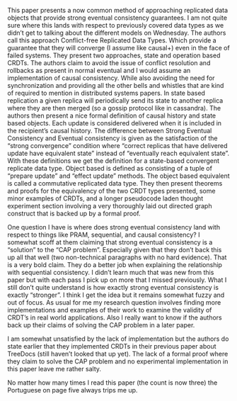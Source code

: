 This paper presents a now common method of approaching replicated data objects that provide strong eventual consistency guarantees. I am not quite sure where this lands with respect to previously covered data types as we didn’t get to talking about the different models on Wednesday. The authors call this approach Conflict-free Replicated Data Types. Which provide a guarantee that they will converge (I assume like causal+) even in the face of failed systems. They present two approaches, state and operation based CRDTs. The authors claim to avoid the issue of conflict resolution and rollbacks as present in normal eventual and I would assume an implementation of causal consistency. While also avoiding the need for synchronization and providing all the other bells and whistles that are kind of required to mention in distributed systems papers. In state based replication a given replica will periodically send its state to another replica where they are then merged (so a gossip protocol like in cassandra). The authors then present a nice formal definition of causal history and state based objects. Each update is considered delivered when it is included in the recipient’s causal history. The difference between Strong Eventual Consistency and Eventual consistency is given as the satisfaction of the “strong convergence” condition where “correct replicas that have delivered update have equivalent state” instead of “eventually reach equivalent state”.  With these definitions we get the definition for a state-based convergent replicate data type. Object based is defined as consisting of a tuple of “prepare update” and “effect update” methods. The object based equivalent is called a commutative replicated data type. They then present theorems and proofs for the equivalency of the two CRDT types presented, some minor examples of CRDTs, and a longer pseudocode laden thought experiment section involving a very thoroughly laid out directed graph construct that is backed up by a formal proof.

One question I have is where does strong eventual consistency land with respect to things like PRAM, sequential, and causal consistency? I somewhat scoff at them claiming that strong eventual consistency is a “solution” to the “CAP problem”. Especially given that they don’t back this up all that well (two non-technical paragraphs with no hard evidence). That is a very bold claim. They do a better job when explaining the relationship with sequential consistency. I didn’t learn much that was new from this paper but with each pass I pick up on more that I missed previously. What I still don’t quite understand is how exactly strong eventual consistency  is exactly “stronger”. I think I get the idea but it remains somewhat fuzzy and out of focus. As usual for me my research question involves finding more implementations and examples of their work to examine the validity of CRDT’s in real world applications. Also I really want to know if the authors back up their claims of solving the CAP problem in a later paper.

I am somewhat unsatisfied by the lack of implementation but the authors do state earlier that they implemented CRDTs in their previous paper about TreeDocs (still haven’t looked that up yet). The lack of a formal proof where they claim to solve the CAP problem and no experimental implementation in this paper leave me rather salty.

No matter how many times I read this paper (the count is now three) the Portuguese on page five always trips me up. 
